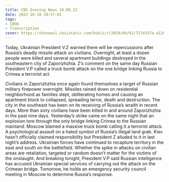 ```yaml
---
title: CBS Evening News 10.09.22
date: 2022-10-10 20:57:01
tags:
- CBSN
- Transcription
cover: https://cbsnews1.cbsistatic.com/hub/i/r/2019/04/01/727e357a-a126-4138-a2c5-4d3222669d57/thumbnail/640x360/3ff2761028dc5c65cc4f07acd54bcd5c/cbsn2-logo-1920x1080.jpg
---
```

Today, Ukrainian President V.Z warned there will be repercussions after Russia’s deadly missile attack on civilians. Overnight, at least a dozen people were killed and several apartment buildings destroyed in the southeastern city of Zaporizhzhia. Z’s comment on the same day Russian President V.P called a truck bomb attack on the one bridge linking Russia to Crimea a terrorist act.

Civilians in Zaporizhzhia once again found themselves a target of Russian military firepower overnight. Missiles rained down on residential neighborhood as families slept, obliterating homes and causing an apartment block to collapsed, spreading terror, death and destruction. The city in the southeast has been on its receiving of Russia’s wraith in recent days. More than sixty civilians have been killed in and around Zaporizhzhia in the past nine days. Yesterday’s strike came on the same night that an explosion tore through the only bridge linking Crimea to the Russian mainland. Moscow blamed a massive truck bomb calling it a terrorist attack. A psychological assault on a hated symbol of Russia’s illegal land grab. Kiev hasn’t officially claimed responsibility but President Z alluded to it in last night’s address. Ukrainian forces have continued to recapture territory in the east and south on the battlefield. Whether the spike in attacks on civilian areas are retaliation, targeted or random doesn’t matter for the victims of the onslaught. And breaking tonight, President V.P said Russian intelligence has accused Ukrainian special services of carrying out the attack on the Crimean bridge. Tomorrow, he holds an emergency security council meeting in Moscow to determine Russia’s response. 

